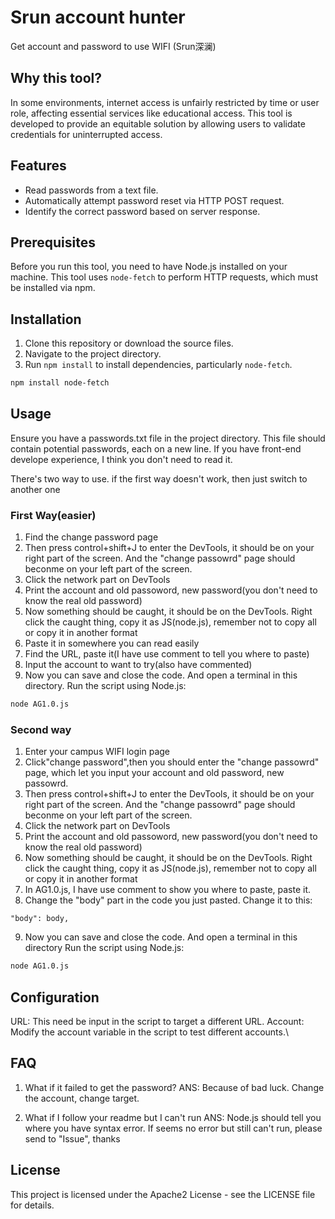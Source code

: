 # Srun account hunter

Get account and password to use WIFI (Srun深澜)

## Why this tool?

In some environments, internet access is unfairly restricted by time or user role, affecting essential services like educational access. This tool is developed to provide an equitable solution by allowing users to validate credentials for uninterrupted access.

## Features

- Read passwords from a text file.
- Automatically attempt password reset via HTTP POST request.
- Identify the correct password based on server response.

## Prerequisites

Before you run this tool, you need to have Node.js installed on your machine. This tool uses `node-fetch` to perform HTTP requests, which must be installed via npm. 

## Installation

1. Clone this repository or download the source files.
2. Navigate to the project directory.
3. Run `npm install` to install dependencies, particularly `node-fetch`.

```bash
npm install node-fetch
```

## Usage
Ensure you have a passwords.txt file in the project directory. This file should contain potential passwords, each on a new line. If you have front-end develope experience, I think you don't need to read it.

There's two way to use. if the first way doesn't work, then just switch to another one

### First Way(easier)
1. Find the change password page
2. Then press control+shift+J to enter the DevTools, it should be on your right part of the screen. And the "change passowrd" page should beconme on your left part of the screen.
3. Click the network part on DevTools
4. Print the account and old passoword, new password(you don't need to know the real old password)
5. Now something should be caught, it should be on the DevTools. Right click the caught thing, copy it as JS(node.js), remember not to copy all or copy it in another format
6. Paste it in somewhere you can read easily
7. Find the URL, paste it(I have use comment to tell you where to paste)
8. Input the account to want to try(also have commented)
9. Now you can save and close the code. And open a terminal in this directory.
Run the script using Node.js:
```bash
node AG1.0.js
```


### Second way

1. Enter your campus WIFI login page
2. Click"change password",then you should enter the "change passowrd" page, which let you input your account and old password, new passowrd.
3. Then press control+shift+J to enter the DevTools, it should be on your right part of the screen. And the "change passowrd" page should beconme on your left part of the screen.
4. Click the network part on DevTools
5. Print the account and old passoword, new password(you don't need to know the real old password)
6. Now something should be caught, it should be on the DevTools. Right click the caught thing, copy it as JS(node.js), remember not to copy all or copy it in another format
7. In AG1.0.js, I have use comment to show you where to paste, paste it.
8. Change the "body" part in the code you just pasted. Change it to this:
```code
"body": body,
```
9. Now you can save and close the code. And open a terminal in this directory
Run the script using Node.js:
```bash
node AG1.0.js
```

## Configuration
URL: This need be input in the script to target a different URL.
Account: Modify the account variable in the script to test different accounts.\

## FAQ
1. What if it failed to get the password?
ANS: Because of bad luck. Change the account, change target.

2. What if I follow your readme but I can't run
ANS: Node.js should tell you where you have syntax error. If seems no error but still can't run, please send to "Issue", thanks

## License
This project is licensed under the Apache2 License - see the LICENSE file for details.
